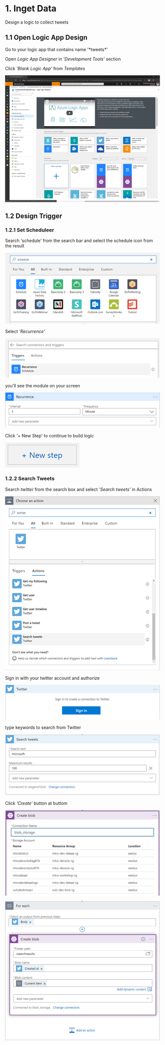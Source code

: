 # 1. Inget Data

Design a logic to collect tweets

## 1.1 Open Logic App Design

Go to your logic app that contains name '\*tweets\*'

Open _Logic App Designer_ in _'Development Tools'_ section

Click _'Blank Logic App'_ from _Templates_

![Designer](../images/1.2.png)

## 1.2 Design Trigger


### 1.2.1 Set Scheduleer 

Search 'schedule' from the search bar and select the schedule icon from the result

![schedule](../images/1.3.png)


Select _'Recurrence'_ 

![schedule](../images/1.4.png)

you'll see the module on your screen

![schedule](../images/1.5.png)

Click '+ New Step' to continue to build logic

![schedule](../images/1.6.png)

### 1.2.2 Search Tweets 

Search _twitter_ from the search box and select _'Search tweets'_ in Actions

![search](../images/1.7.png)

Sign in with your twitter account and authorize 

![search](../images/1.8.png)

type keywords to search from Twitter

![search](../images/1.9.png)

Click _'Create'_ button at buttom 

![serach](../images/1.11.png)

![serach](../images/1.12.png)
